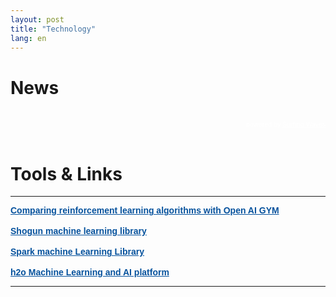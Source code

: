 ```yaml
---
layout: post
title: "Technology"
lang: en
---
```


<h1 class="section-front-header-module__title">News</h1>
<div>
<!-- start sw-rss-feed code --> 
<script type="text/javascript"> 
<!-- 
rssfeed_url = new Array(); 
rssfeed_url[0]="http://feeds.feedburner.com/FeaturedBlogPosts-DataScienceCentral?format=xml"; rssfeed_url[1]="http://feeds.dzone.com/big-data";  
rssfeed_frame_width="100%"; 
rssfeed_frame_height="260"; 
rssfeed_scroll="off"; 
rssfeed_scroll_step="6"; 
rssfeed_scroll_bar="on"; 
rssfeed_target="_blank"; 
rssfeed_font_size="15"; 
rssfeed_font_face=""; 
rssfeed_border="on"; 
rssfeed_css_url=""; 
rssfeed_title="on"; 
rssfeed_title_name="Data Science Central and DZone Big Data News"; 
rssfeed_title_bgcolor="#3366ff"; 
rssfeed_title_color="#fff"; 
rssfeed_title_bgimage=""; 
rssfeed_footer="off"; 
rssfeed_footer_name="rss feed"; 
rssfeed_footer_bgcolor="#fff"; 
rssfeed_footer_color="#333"; 
rssfeed_footer_bgimage=""; 
rssfeed_item_title_length="50"; 
rssfeed_item_title_color="#666"; 
rssfeed_item_bgcolor="#fff"; 
rssfeed_item_bgimage=""; 
rssfeed_item_border_bottom="on"; 
rssfeed_item_source_icon="off"; 
rssfeed_item_date="on"; 
rssfeed_item_description="on"; 
rssfeed_item_description_length="120"; 
rssfeed_item_description_color="#666"; 
rssfeed_item_description_link_color="#55a0ff"; 
rssfeed_item_description_tag="off"; 
rssfeed_no_items="0"; 
rssfeed_cache = "1c1581a0d115d4b73242152a213ae7fc"; 
//--> 
</script> 
<script type="text/javascript" src="//feed.surfing-waves.com/js/rss-feed.js"></script> 

<!-- end sw-rss-feed code -->
<br />

<!-- start sw-rss-feed code --> 
<script type="text/javascript"> 
<!-- 
rssfeed_url = new Array(); 
rssfeed_url[0]="http://feeds.dzone.com/ai";  
rssfeed_frame_width="100%"; 
rssfeed_frame_height="260"; 
rssfeed_scroll="off"; 
rssfeed_scroll_step="6"; 
rssfeed_scroll_bar="on"; 
rssfeed_target="_blank"; 
rssfeed_font_size="15"; 
rssfeed_font_face=""; 
rssfeed_border="on"; 
rssfeed_css_url=""; 
rssfeed_title="on"; 
rssfeed_title_name="DZone AI News"; 
rssfeed_title_bgcolor="#3366ff"; 
rssfeed_title_color="#fff"; 
rssfeed_title_bgimage=""; 
rssfeed_footer="off"; 
rssfeed_footer_name="rss feed"; 
rssfeed_footer_bgcolor="#fff"; 
rssfeed_footer_color="#333"; 
rssfeed_footer_bgimage=""; 
rssfeed_item_title_length="100"; 
rssfeed_item_title_color="#666"; 
rssfeed_item_bgcolor="#fff"; 
rssfeed_item_bgimage=""; 
rssfeed_item_border_bottom="on"; 
rssfeed_item_source_icon="off"; 
rssfeed_item_date="on"; 
rssfeed_item_description="on"; 
rssfeed_item_description_length="180"; 
rssfeed_item_description_color="#666"; 
rssfeed_item_description_link_color="#55a0ff"; 
rssfeed_item_description_tag="off"; 
rssfeed_no_items="0"; 
rssfeed_cache = "f7cb0087a81723f50619134489fc46cb"; 
//--> 
</script> 
<script type="text/javascript" src="//feed.surfing-waves.com/js/rss-feed.js"></script> 
<!-- The link below helps keep this service FREE, and helps other people find the SW widget. Please be cool and keep it! Thanks. --> 
<div style="color:#fff;font-size:10px; text-align:right; width:100%;">powered by <a href="https://surfing-waves.com" rel="noopener" target="_blank" style="color:#fff;">Surfing Waves</a></div> 
<!-- end sw-rss-feed code -->

<br />

<h1 class="section-front-header-module__title">Tools & Links</h1>

<hr>

<div class="poweredBy" style="font-family: Arial, Helvetica, sans-serif;"><span style="font-size: 15px;color: #333333;text-decoration: none;"><a href="https://gym.openai.com/" rel="nofollow" target="_blank" style="font-size: 14px;color: #06529D; font-weight: bold;" class="underline_link" align="right">Comparing reinforcement learning algorithms with Open AI GYM</a></span></div>
<br />
<div class="poweredBy" style="font-family: Arial, Helvetica, sans-serif;"><span style="font-size: 15px;color: #333333;text-decoration: none;"><a href="http://shogun-toolbox.org/" rel="nofollow" target="_blank" style="font-size: 14px;color: #06529D; font-weight: bold;" class="underline_link" align="right">Shogun machine learning library</a></span></div>
<br />
<div class="poweredBy" style="font-family: Arial, Helvetica, sans-serif;"><span style="font-size: 15px;color: #333333;text-decoration: none;"><a href="https://spark.apache.org/docs/1.1.0/mllib-guide.html" rel="nofollow" target="_blank" style="font-size: 14px;color: #06529D; font-weight: bold;" class="underline_link" align="right">Spark machine Learning Library</a></span></div>
<br />
<div class="poweredBy" style="font-family: Arial, Helvetica, sans-serif;"><span style="font-size: 15px;color: #333333;text-decoration: none;"><a href="https://www.h2o.ai/" rel="nofollow" target="_blank" style="font-size: 14px;color: #06529D; font-weight: bold;" class="underline_link" align="right">h2o Machine Learning and AI platform</a></span></div>
<hr>
